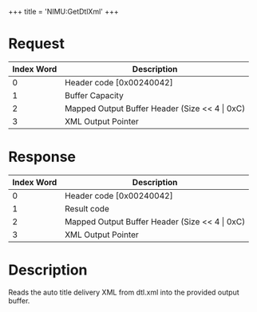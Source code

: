 +++
title = 'NIMU:GetDtlXml'
+++

# Request

| Index Word | Description                                      |
|------------|--------------------------------------------------|
| 0          | Header code \[0x00240042\]                       |
| 1          | Buffer Capacity                                  |
| 2          | Mapped Output Buffer Header (Size \<\< 4 \| 0xC) |
| 3          | XML Output Pointer                               |

# Response

| Index Word | Description                                      |
|------------|--------------------------------------------------|
| 0          | Header code \[0x00240042\]                       |
| 1          | Result code                                      |
| 2          | Mapped Output Buffer Header (Size \<\< 4 \| 0xC) |
| 3          | XML Output Pointer                               |

# Description

Reads the auto title delivery XML from dtl.xml into the provided output
buffer.
